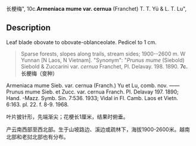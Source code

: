 长梗梅",
10c.**Armeniaca mume var. cernua** (Franchet) T. T. Yü & L. T. Lu",

## Description
Leaf blade obovate to obovate-oblanceolate. Pedicel to 1 cm.

> Sparse forests, slopes along trails, stream sides; 1900--2600 m. W Yunnan [N Laos, N Vietnam].
  "Synonym": "*Prunus mume* (Siebold) Siebold &amp; Zuccarini var. *cernua* Franchet, Pl. Delavay. 198. 1890.
**7c. 长梗梅（变种）**

Armeniaca mume Sieb. var. cernua (Franch.) Yu et Lu, comb. nov. ——Prunus mume Sieb. et Zucc. var. cernua Franch. Pl. Delavay 197. 1890; Hand. -Mazz. Symb. Sin. 7:536. 1933; Vidal in Fl. Camb. Laos et Vietn. 6:163. pl. 22. f. 8-9. 1968.

叶片披针形，先端渐尖；花梗长1厘米，结果时俯垂。

产云南西部至西北部。生于山坡路边、溪边或疏林下，海拔1900-2600米。越南北部和老挝北部也有分布。
